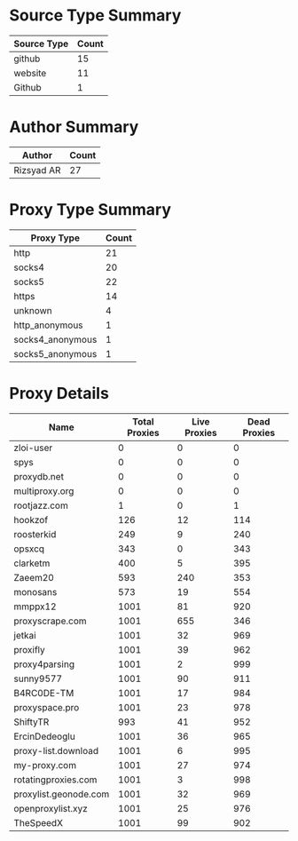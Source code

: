 # Source Type Summary

| Source Type | Count |
|-------------|-------|
| github | 15 |
| website | 11 |
| Github | 1 |


# Author Summary

| Author | Count |
|--------|-------|
| Rizsyad AR | 27 |


# Proxy Type Summary

| Proxy Type | Count |
|------------|-------|
| http | 21 |
| socks4 | 20 |
| socks5 | 22 |
| https | 14 |
| unknown | 4 |
| http_anonymous | 1 |
| socks4_anonymous | 1 |
| socks5_anonymous | 1 |


# Proxy Details

| Name | Total Proxies | Live Proxies | Dead Proxies |
|------|---------------|--------------|---------------|
| zloi-user | 0 | 0 | 0 |
| spys | 0 | 0 | 0 |
| proxydb.net | 0 | 0 | 0 |
| multiproxy.org | 0 | 0 | 0 |
| rootjazz.com | 1 | 0 | 1 |
| hookzof | 126 | 12 | 114 |
| roosterkid | 249 | 9 | 240 |
| opsxcq | 343 | 0 | 343 |
| clarketm | 400 | 5 | 395 |
| Zaeem20 | 593 | 240 | 353 |
| monosans | 573 | 19 | 554 |
| mmppx12 | 1001 | 81 | 920 |
| proxyscrape.com | 1001 | 655 | 346 |
| jetkai | 1001 | 32 | 969 |
| proxifly | 1001 | 39 | 962 |
| proxy4parsing | 1001 | 2 | 999 |
| sunny9577 | 1001 | 90 | 911 |
| B4RC0DE-TM | 1001 | 17 | 984 |
| proxyspace.pro | 1001 | 23 | 978 |
| ShiftyTR | 993 | 41 | 952 |
| ErcinDedeoglu | 1001 | 36 | 965 |
| proxy-list.download | 1001 | 6 | 995 |
| my-proxy.com | 1001 | 27 | 974 |
| rotatingproxies.com | 1001 | 3 | 998 |
| proxylist.geonode.com | 1001 | 32 | 969 |
| openproxylist.xyz | 1001 | 25 | 976 |
| TheSpeedX | 1001 | 99 | 902 |

